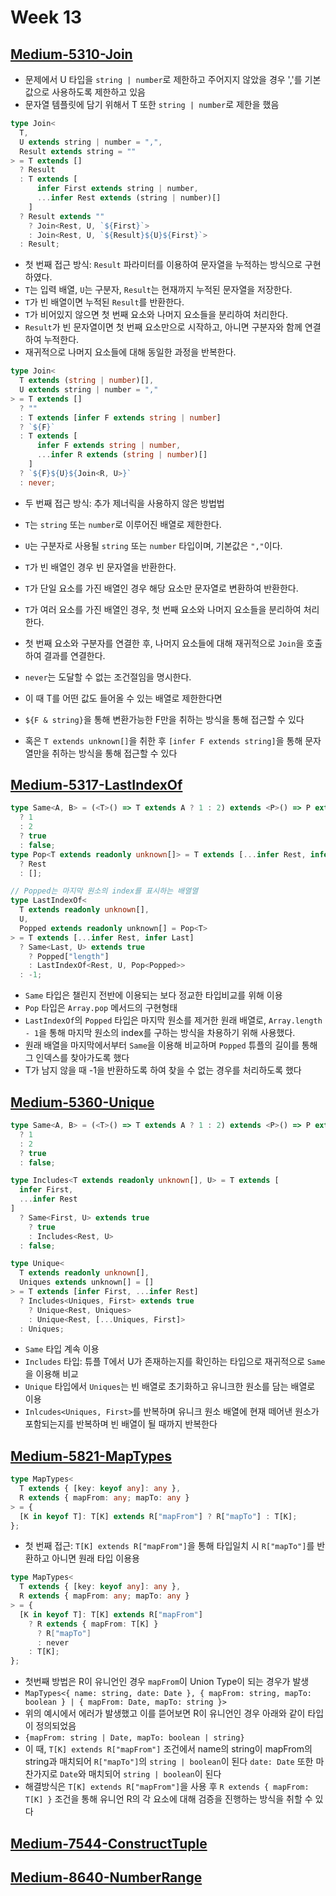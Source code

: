 # Week 13

## [Medium-5310-Join](./medium/5310-join.ts)

- 문제에서 U 타입을 `string | number`로 제한하고 주어지지 않았을 경우 ','를 기본값으로 사용하도록 제한하고 있음
- 문자열 템플릿에 담기 위해서 T 또한 `string | number`로 제한을 했음

```ts
type Join<
  T,
  U extends string | number = ",",
  Result extends string = ""
> = T extends []
  ? Result
  : T extends [
      infer First extends string | number,
      ...infer Rest extends (string | number)[]
    ]
  ? Result extends ""
    ? Join<Rest, U, `${First}`>
    : Join<Rest, U, `${Result}${U}${First}`>
  : Result;
```

- 첫 번째 접근 방식: `Result` 파라미터를 이용하여 문자열을 누적하는 방식으로 구현하였다.
- `T`는 입력 배열, `U`는 구분자, `Result`는 현재까지 누적된 문자열을 저장한다.
- `T`가 빈 배열이면 누적된 `Result`를 반환한다.
- `T`가 비어있지 않으면 첫 번째 요소와 나머지 요소들을 분리하여 처리한다.
- `Result`가 빈 문자열이면 첫 번째 요소만으로 시작하고, 아니면 구분자와 함께 연결하여 누적한다.
- 재귀적으로 나머지 요소들에 대해 동일한 과정을 반복한다.

```ts
type Join<
  T extends (string | number)[],
  U extends string | number = ","
> = T extends []
  ? ""
  : T extends [infer F extends string | number]
  ? `${F}`
  : T extends [
      infer F extends string | number,
      ...infer R extends (string | number)[]
    ]
  ? `${F}${U}${Join<R, U>}`
  : never;
```

- 두 번째 접근 방식: 추가 제너릭을 사용하지 않은 방법법
- `T`는 `string` 또는 `number`로 이루어진 배열로 제한한다.
- `U`는 구분자로 사용될 `string` 또는 `number` 타입이며, 기본값은 `","`이다.
- `T`가 빈 배열인 경우 빈 문자열을 반환한다.
- `T`가 단일 요소를 가진 배열인 경우 해당 요소만 문자열로 변환하여 반환한다.
- `T`가 여러 요소를 가진 배열인 경우, 첫 번째 요소와 나머지 요소들을 분리하여 처리한다.
- 첫 번째 요소와 구분자를 연결한 후, 나머지 요소들에 대해 재귀적으로 `Join`을 호출하여 결과를 연결한다.
- `never`는 도달할 수 없는 조건절임을 명시한다.

- 이 때 T를 어떤 값도 들어올 수 있는 배열로 제한한다면
- `${F & string}`을 통해 변환가능한 F만을 취하는 방식을 통해 접근할 수 있다
- 혹은 `T extends unknown[]`을 취한 후 `[infer F extends string]`을 통해 문자열만을 취하는 방식을 통해 접근할 수 있다

## [Medium-5317-LastIndexOf](./medium/5317-lastindexof.ts)

```ts
type Same<A, B> = (<T>() => T extends A ? 1 : 2) extends <P>() => P extends B
  ? 1
  : 2
  ? true
  : false;
type Pop<T extends readonly unknown[]> = T extends [...infer Rest, infer _]
  ? Rest
  : [];

// Popped는 마지막 원소의 index를 표시하는 배열열
type LastIndexOf<
  T extends readonly unknown[],
  U,
  Popped extends readonly unknown[] = Pop<T>
> = T extends [...infer Rest, infer Last]
  ? Same<Last, U> extends true
    ? Popped["length"]
    : LastIndexOf<Rest, U, Pop<Popped>>
  : -1;
```

- `Same` 타입은 챌린지 전반에 이용되는 보다 정교한 타입비교를 위해 이용
- `Pop` 타입은 `Array.pop` 메서드의 구현형태
- `LastIndexOf`의 `Popped` 타입은 마지막 원소를 제거한 원래 배열로, `Array.length - 1`을 통해 마지막 원소의 index를 구하는 방식을 차용하기 위해 사용했다.
- 원래 배열을 마지막에서부터 `Same`을 이용해 비교하며 `Popped` 튜플의 길이를 통해 그 인덱스를 찾아가도록 했다
- T가 남지 않을 때 -1을 반환하도록 하여 찾을 수 없는 경우를 처리하도록 했다

## [Medium-5360-Unique](./medium/5360-unique.ts)

```ts
type Same<A, B> = (<T>() => T extends A ? 1 : 2) extends <P>() => P extends B
  ? 1
  : 2
  ? true
  : false;

type Includes<T extends readonly unknown[], U> = T extends [
  infer First,
  ...infer Rest
]
  ? Same<First, U> extends true
    ? true
    : Includes<Rest, U>
  : false;

type Unique<
  T extends readonly unknown[],
  Uniques extends unknown[] = []
> = T extends [infer First, ...infer Rest]
  ? Includes<Uniques, First> extends true
    ? Unique<Rest, Uniques>
    : Unique<Rest, [...Uniques, First]>
  : Uniques;
```

- `Same` 타입 계속 이용
- `Includes` 타입: 튜플 T에서 U가 존재하는지를 확인하는 타입으로 재귀적으로 `Same`을 이용해 비교
- `Unique` 타입에서 `Uniques`는 빈 배열로 초기화하고 유니크한 원소를 담는 배열로 이용
- `Inlcudes<Uniques, First>`를 반복하며 유니크 원소 배열에 현재 떼어낸 원소가 포함되는지를 반복하며 빈 배열이 될 때까지 반복한다

## [Medium-5821-MapTypes](./medium/5821-maptypes.ts)

```ts
type MapTypes<
  T extends { [key: keyof any]: any },
  R extends { mapFrom: any; mapTo: any }
> = {
  [K in keyof T]: T[K] extends R["mapFrom"] ? R["mapTo"] : T[K];
};
```

- 첫 번째 접근: `T[K] extends R["mapFrom"]`을 통해 타입일치 시 `R["mapTo"]`를 반환하고 아니면 원래 타입 이용용

```ts
type MapTypes<
  T extends { [key: keyof any]: any },
  R extends { mapFrom: any; mapTo: any }
> = {
  [K in keyof T]: T[K] extends R["mapFrom"]
    ? R extends { mapFrom: T[K] }
      ? R["mapTo"]
      : never
    : T[K];
};
```

- 첫번째 방법은 R이 유니언인 경우 `mapFrom`이 Union Type이 되는 경우가 발생
- `MapTypes<{ name: string, date: Date }, { mapFrom: string, mapTo: boolean } | { mapFrom: Date, mapTo: string }>`
- 위의 예시에서 에러가 발생했고 이를 뜯어보면 R이 유니언인 경우 아래와 같이 타입이 정의되었음
- `{mapFrom: string | Date, mapTo: boolean | string}`
- 이 때, `T[K] extends R["mapFrom"]` 조건에서 name의 string이 mapFrom의 string과 매치되어 `R["mapTo"]`의 `string | boolean`이 된다 `date: Date` 또한 마찬가지로 `Date`와 매치되어 `string | boolean`이 된다
- 해결방식은 `T[K] extends R["mapFrom"]`을 사용 후 `R extends { mapFrom: T[K] }` 조건을 통해 유니언 R의 각 요소에 대해 검증을 진행하는 방식을 취할 수 있다

## [Medium-7544-ConstructTuple](./medium/7544-construct-tuple.ts)

## [Medium-8640-NumberRange](./medium/8640-number-range.ts)
